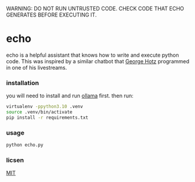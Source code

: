 WARNING: DO NOT RUN UNTRUSTED CODE. CHECK CODE THAT ECHO GENERATES BEFORE EXECUTING IT.

# echo

echo is a helpful assistant that knows how to write and execute python code. This was inspired by a similar chatbot that [George Hotz](https://github.com/geohot) programmed in one of his livestreams.
### installation
you will need to install and run [ollama](https://github.com/jmorganca/ollama) first.
then run:
```bash
virtualenv -ppython3.10 .venv
source .venv/bin/activate
pip install -r requirements.txt
```

### usage
```bash
python echo.py
```

### licsen
[MIT](LICENSE)

